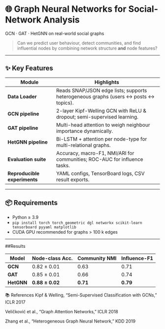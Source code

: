 # 🌐 Graph Neural Networks for Social-Network Analysis
GCN · GAT · HetGNN on real-world social graphs

> Can we predict user behaviour, detect communities, and find influential nodes by combining network structure **and** node features?

---

## ✨ Key Features
| Module | Highlights |
|--------|------------|
| **Data Loader** | Reads SNAP/JSON edge lists; supports heterogeneous graphs (users ↔ posts ↔ topics). |
| **GCN pipeline** | 2-layer Kipf-Welling GCN with ReLU & dropout; semi-supervised learning. |
| **GAT pipeline** | Multi-head attention to weigh neighbour importance dynamically. |
| **HetGNN pipeline** | Bi-LSTM + attention per node-type for multi-relational graphs. |
| **Evaluation suite** | Accuracy, macro-F1, NMI/ARI for communities; ROC-AUC for influence tasks. |
| **Reproducible experiments** | YAML configs, TensorBoard logs, CSV result exports. |

---

## 📦 Requirements
* Python ≥ 3.9  
* `pip install torch torch_geometric dgl networkx scikit-learn tensorboard pyyaml matplotlib`  
* CUDA GPU recommended for graphs > 100 k edges

---


##Results

| Model      | Node-class Acc. | Community NMI | Influence-F1 |
| ---------- | --------------- | ------------- | ------------ |
| **GCN**    | 0.82 ± 0.01     | 0.63          | 0.71         |
| **GAT**    | 0.85 ± 0.01     | 0.66          | 0.74         |
| **HetGNN** | **0.88 ± 0.02** | **0.71**      | **0.79**     |

📚 References
Kipf & Welling, “Semi-Supervised Classification with GCNs,” ICLR 2017

Veličković et al., “Graph Attention Networks,” ICLR 2018

Zhang et al., “Heterogeneous Graph Neural Network,” KDD 2019
